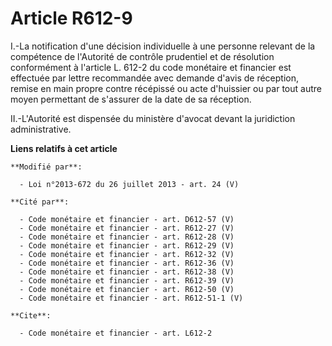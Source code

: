 # Article R612-9

I.-La notification d'une décision individuelle à une personne relevant de la compétence de l'Autorité de contrôle prudentiel
et de résolution conformément à l'article L. 612-2 du code monétaire et financier est effectuée par lettre recommandée avec
demande d'avis de réception, remise en main propre contre récépissé ou acte d'huissier ou par tout autre moyen permettant de
s'assurer de la date de sa réception. 

II.-L'Autorité est dispensée du ministère d'avocat devant la juridiction administrative.

**Liens relatifs à cet article**

	**Modifié par**:

	  - Loi n°2013-672 du 26 juillet 2013 - art. 24 (V)

	**Cité par**:

	  - Code monétaire et financier - art. D612-57 (V)
	  - Code monétaire et financier - art. R612-27 (V)
	  - Code monétaire et financier - art. R612-28 (V)
	  - Code monétaire et financier - art. R612-29 (V)
	  - Code monétaire et financier - art. R612-32 (V)
	  - Code monétaire et financier - art. R612-36 (V)
	  - Code monétaire et financier - art. R612-38 (V)
	  - Code monétaire et financier - art. R612-39 (V)
	  - Code monétaire et financier - art. R612-50 (V)
	  - Code monétaire et financier - art. R612-51-1 (V)

	**Cite**:

	  - Code monétaire et financier - art. L612-2
